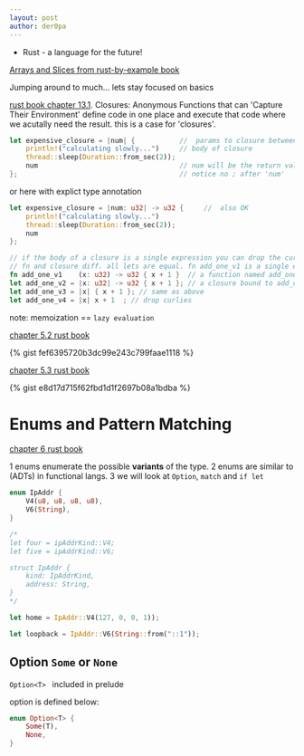 ```yaml
---
layout: post
author: der0pa
---
```


* Rust - a language for the future!

[Arrays and Slices from rust-by-example book](https://doc.rust-lang.org/rust-by-example/primitives/array.html#arrays-and-slices)

Jumping around to much... lets stay focused on basics


[rust book chapter 13.1](https://doc.rust-lang.org/book/ch13-01-closures.html). 
Closures: Anonymous Functions that can 'Capture Their Environment'
define code in one place and execute that code where we acutally need the result. this is a case for 'closures'.

```rust
let expensive_closure = |num| {           //  params to closure between |..| 
    println!("calculating slowly...")     // body of closure
    thread::sleep(Duration::from_sec(2));
    num                                   // num will be the return value
};                                        // notice no ; after 'num'
```
or here with explict type annotation 
```rust
let expensive_closure = |num: u32| -> u32 {     //  also OK
    println!("calculating slowly...")    
    thread::sleep(Duration::from_sec(2));
    num                                  
};                                       
```
```rust
// if the body of a closure is a single expression you can drop the curly-braces.  
// fn and closure diff. all lets are equal. fn add_one_v1 is a single expression.  no semi-colon at closing } bracket
fn add_one_v1    (x: u32) -> u32 { x + 1 }  // a function named add_one_v1  
let add_one_v2 = |x: u32| -> u32 { x + 1 }; // a closure bound to add_one_v2 
let add_one_v3 = |x| { x + 1 }; // same as above  
let add_one_v4 = |x| x + 1  ; // drop curlies  
```

note: memoization == ```lazy evaluation```

[chapter 5.2 rust book](https://doc.rust-lang.org/book/ch05-02-example-structs.html)

{% gist fef6395720b3dc99e243c799faae1118 %} 

[chapter 5.3 rust book](https://doc.rust-lang.org/book/ch05-03-method-syntax.html)

{% gist e8d17d715f62fbd1d1f2697b08a1bdba %}


# Enums and Pattern Matching   
[chapter 6 rust book](https://doc.rust-lang.org/book/ch06-00-enums.html)

  1 enums enumerate the possible **variants** of the type.
  2 enums are similar to (ADTs) in functional langs. 
  3 we will look at ```Option```, ```match``` and ```if let```

```rust
enum IpAddr {
    V4(u8, u8, u8, u8),
    V6(String), 
}

/*
let four = ipAddrKind::V4;
let five = ipAddrKind::V6;

struct IpAddr {
    kind: IpAddrKind,
    address: String,
}
*/

let home = IpAddr::V4(127, 0, 0, 1));

let loopback = IpAddr::V6(String::from("::1"));
``` 

## Option<T>  ```Some``` or ```None```  

```Option<T> ``` included in prelude 

option is defined below:

```rust
enum Option<T> {
    Some(T),
    None,
}